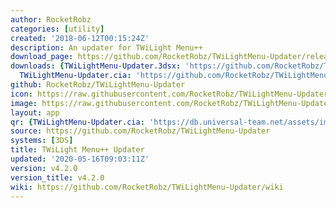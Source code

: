 ```yaml
---
author: RocketRobz
categories: [utility]
created: '2018-06-12T00:15:24Z'
description: An updater for TWiLight Menu++
download_page: https://github.com/RocketRobz/TWiLightMenu-Updater/releases/tag/v4.2.0
downloads: {TWiLightMenu-Updater.3dsx: 'https://github.com/RocketRobz/TWiLightMenu-Updater/releases/download/v4.2.0/TWiLightMenu-Updater.3dsx',
  TWiLightMenu-Updater.cia: 'https://github.com/RocketRobz/TWiLightMenu-Updater/releases/download/v4.2.0/TWiLightMenu-Updater.cia'}
github: RocketRobz/TWiLightMenu-Updater
icon: https://raw.githubusercontent.com/RocketRobz/TWiLightMenu-Updater/master/app/icon.png
image: https://raw.githubusercontent.com/RocketRobz/TWiLightMenu-Updater/master/app/banner.png
layout: app
qr: {TWiLightMenu-Updater.cia: 'https://db.universal-team.net/assets/images/qr/twilightmenu-updater.cia.png'}
source: https://github.com/RocketRobz/TWiLightMenu-Updater
systems: [3DS]
title: TWiLight Menu++ Updater
updated: '2020-05-16T09:03:11Z'
version: v4.2.0
version_title: v4.2.0
wiki: https://github.com/RocketRobz/TWiLightMenu-Updater/wiki
---
```

